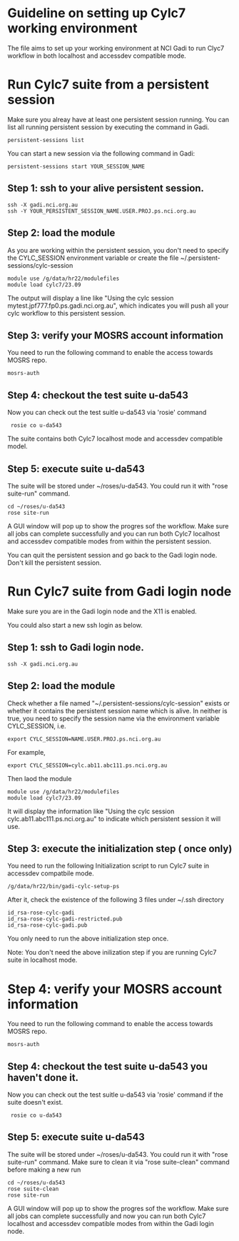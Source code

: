 # Guideline on setting up Cylc7 working environment

The file aims to set up your working environment at NCI Gadi to run Clyc7 workflow in both localhost and accessdev compatible mode.

# Run Cylc7 suite from a persistent session

Make sure you alreay have at least one persistent session running. You can list all running persistent session by executing the command in Gadi. 

```
persistent-sessions list
```
You can start a new session via the following command in Gadi:

```
persistent-sessions start YOUR_SESSION_NAME
```

## Step 1: ssh to your alive persistent session.
```
ssh -X gadi.nci.org.au
ssh -Y YOUR_PERSISTENT_SESSION_NAME.USER.PROJ.ps.nci.org.au

```

## Step 2: load the module
As you are working within the persistent session, you don't need to specify the CYLC_SESSION environment variable or create the file  ~/.persistent-sessions/cylc-session

```
module use /g/data/hr22/modulefiles
module load cylc7/23.09
```

The output will display a line like "Using the cylc session mytest.jpf777.fp0.ps.gadi.nci.org.au", which indicates you will push all your cylc workflow to this persistent session. 


## Step 3: verify your MOSRS account information

You need to run the following command to enable the access towards MOSRS repo.

```
mosrs-auth
```

## Step 4: checkout the test suite u-da543

Now you can check out the test suitle u-da543 via 'rosie' command
```
 rosie co u-da543
```
The suite contains both Cylc7 localhost mode and accessdev compatible model.

## Step 5: execute suite u-da543

The suite will be stored under ~/roses/u-da543. You could run it with "rose suite-run" command.

```
cd ~/roses/u-da543
rose site-run
```
A GUI window will pop up to show the progres sof the workflow. Make sure all jobs can complete successfully and you can run both Cylc7 localhost and accessdev compatible modes from within the persistent session.

You can quit the persistent session and go back to the Gadi login node. Don't kill the persistent session.

# Run Cylc7 suite from Gadi login node

Make sure you are in the Gadi login node and the X11 is enabled.

You could also start a new ssh login as below.

## Step 1: ssh to Gadi login node.

```
ssh -X gadi.nci.org.au
```

## Step 2: load the module

Check whether a file named "~/.persistent-sessions/cylc-session" exists or whether it contains the persistent session name which is alive. In neither is true, you need to specify the session name via the environment variable CYLC_SESSION, i.e.

```
export CYLC_SESSION=NAME.USER.PROJ.ps.nci.org.au
```

For example,
```
export CYLC_SESSION=cylc.ab11.abc111.ps.nci.org.au
```

Then laod the module
```
module use /g/data/hr22/modulefiles
module load cylc7/23.09
```
It will display the information like "Using the cylc session cylc.ab11.abc111.ps.nci.org.au" to indicate which persistent session it will use.

## Step 3: execute the initialization step ( once only)

You need to run the following Initialization script to run Cylc7 suite in accessdev compatbile mode.

```
/g/data/hr22/bin/gadi-cylc-setup-ps
```

After it, check the existence of the following 3 files under ~/.ssh directory

```
id_rsa-rose-cylc-gadi
id_rsa-rose-cylc-gadi-restricted.pub
id_rsa-rose-cylc-gadi.pub
```
You only need to run the above initialization step once. 

Note: You don't need the above inilization step if you are running Cylc7 suite in localhost mode.


# Step 4: verify your MOSRS account information

You need to run the following command to enable the access towards MOSRS repo.
```
mosrs-auth
```

## Step 4: checkout the test suite u-da543 you haven't done it.
Now you can check out the test suitle u-da543 via 'rosie' command if the suite doesn't exist.

```
 rosie co u-da543
```

## Step 5: execute suite u-da543
The suite will be stored under ~/roses/u-da543. You could run it with "rose suite-run" command. Make sure to clean it via "rose suite-clean" command before making a new run

```
cd ~/roses/u-da543
rose suite-clean
rose site-run
```
A GUI window will pop up to show the progres sof the workflow. Make sure all jobs can complete successfully and now you can run both Cylc7 localhost and accessdev compatible modes from within the Gadi login node.






